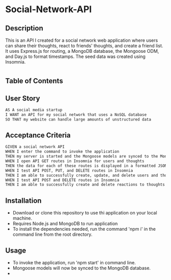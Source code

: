 # Social-Network-API

## Description
This is an API I created for a social network web application where users can share their thoughts, react to friends' thoughts, and create a friend list. It uses Express.js for routing, a MongoDB database, the Mongoose ODM, and Day.js to format timestamps. The seed data was created using Insomnia.
#

## Table of Contents


## User Story

```md
AS A social media startup
I WANT an API for my social network that uses a NoSQL database
SO THAT my website can handle large amounts of unstructured data
```

## Acceptance Criteria

```md
GIVEN a social network API
WHEN I enter the command to invoke the application
THEN my server is started and the Mongoose models are synced to the MongoDB database
WHEN I open API GET routes in Insomnia for users and thoughts
THEN the data for each of these routes is displayed in a formatted JSON
WHEN I test API POST, PUT, and DELETE routes in Insomnia
THEN I am able to successfully create, update, and delete users and thoughts in my database
WHEN I test API POST and DELETE routes in Insomnia
THEN I am able to successfully create and delete reactions to thoughts and add and remove friends to a user’s friend list
```

## Installation
- Download or clone this repository to use thi application on your local machine.
- Requires Node.js and MongoDB to run application
- To install the dependencies needed, run the command 'npm i' in the command line from the root directory.

## Usage
- To invoke the application, run 'npm start' in command line.
- Mongoose models will now be synced to the MongoDB database.
- 